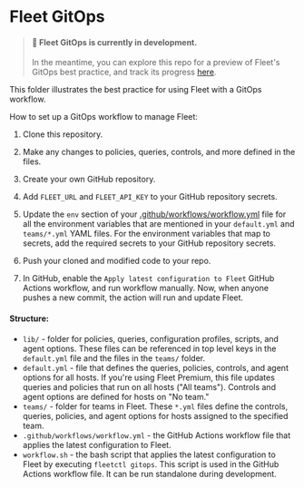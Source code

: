 # Fleet GitOps

> #### 🚧 Fleet GitOps is currently in development.
>
> In the meantime, you can explore this repo for a preview of Fleet's GitOps best practice, and track its progress [here](https://github.com/fleetdm/fleet/issues/13643).

This folder illustrates the best practice for using Fleet with a GitOps workflow.

How to set up a GitOps workflow to manage Fleet:

1. Clone this repository.

2. Make any changes to policies, queries, controls, and more defined in the files.

3. Create your own GitHub repository.

4. Add `FLEET_URL` and `FLEET_API_KEY` to your GitHub repository secrets.

5. Update the `env` section of your [.github/workflows/workflow.yml](https://github.com/fleetdm/fleet-gitops/blob/main/.github/workflows/workflow.yml) file for all the environment variables that are mentioned in your `default.yml` and `teams/*.yml` YAML files. For the environment variables that map to secrets, add the required secrets to your GitHub repository secrets.

6. Push your cloned and modified code to your repo.

7. In GitHub, enable the `Apply latest configuration to Fleet` GitHub Actions workflow, and run workflow manually. Now, when anyone pushes a new commit, the action will run and update Fleet.

#### Structure:

- `lib/` - folder for policies, queries, configuration profiles, scripts, and agent options. These files can be referenced in top level keys in the `default.yml` file and the files in the `teams/` folder.
- `default.yml` - file that defines the queries, policies, controls, and agent options for all hosts. If you're using Fleet Premium, this file updates queries and policies that run on all hosts ("All teams"). Controls and agent options are defined for hosts on "No team."
- `teams/` - folder for teams in Fleet. These `*.yml` files define the controls, queries, policies, and agent options for hosts assigned to the specified team.
- `.github/workflows/workflow.yml` - the GitHub Actions workflow file that applies the latest configuration to Fleet.
- `workflow.sh` - the bash script that applies the latest configuration to Fleet by executing `fleetctl gitops`. This script is used in the GitHub Actions workflow file. It can be run standalone during development.